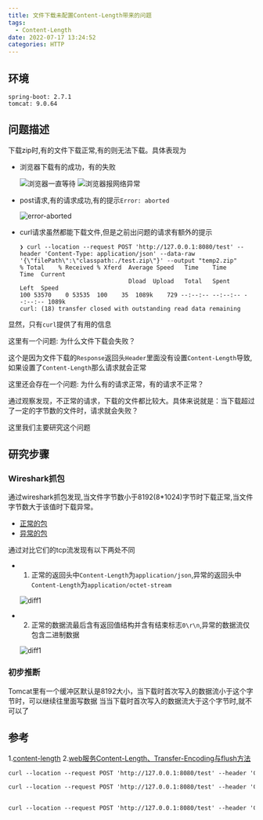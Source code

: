 ```yaml
---
title: 文件下载未配置Content-Length带来的问题
tags:
  - Content-Length
date: 2022-07-17 13:24:52
categories: HTTP
---
```


## 环境

```
spring-boot: 2.7.1
tomcat: 9.0.64
```

## 问题描述

下载zip时,有的文件下载正常,有的则无法下载。具体表现为

- 浏览器下载有的成功，有的失败

  ![浏览器一直等待](/assets/images/http/headers/content-length/download1.png)
  ![浏览器报网络异常](/assets/images/http/headers/content-length/download2.png)

- post请求,有的请求成功,有的提示`Error: aborted`
  
  ![error-aborted](/assets/images/http/headers/content-length/error-aborted.png)

- curl请求虽然都能下载文件,但是之前出问题的请求有额外的提示
  
  ```shell
  ❯ curl --location --request POST 'http://127.0.0.1:8080/test' --header 'Content-Type: application/json' --data-raw '{\"filePath\":\"classpath:./test.zip\"}' --output "temp2.zip"
  % Total    % Received % Xferd  Average Speed   Time    Time     Time  Current
                                 Dload  Upload   Total   Spent    Left  Speed
  100 53570    0 53535  100    35  1089k    729 --:--:-- --:--:-- --:--:-- 1089k
  curl: (18) transfer closed with outstanding read data remaining
  ```

显然，只有`curl`提供了有用的信息

这里有一个问题: 为什么文件下载会失败？

这个是因为文件下载的`Response`返回头`Header`里面没有设置`Content-Length`导致,如果设置了`Content-Length`那么请求就会正常

这里还会存在一个问题: 为什么有的请求正常，有的请求不正常？

通过观察发现，不正常的请求，下载的文件都比较大。具体来说就是：当下载超过了一定的字节数的文件时，请求就会失败？

这里我们主要研究这个问题

## 研究步骤

### Wireshark抓包

通过wireshark抓包发现,当文件字节数小于8192(8*1024)字节时下载正常,当文件字节数大于该值时下载异常。

- [正常的包](/assets/other/http/headers/content-length/8192.pcapng)
- [异常的包](/assets/other/http/headers/content-length/8193.pcapng)

通过对比它们的tcp流发现有以下两处不同

- 1. 正常的返回头中`Content-Length`为`application/json`,异常的返回头中`Content-Length`为`application/octet-stream`

  ![diff1](/assets/other/http/headers/content-length/wireshark-package-diff.png)

- 2. 正常的数据流最后含有返回值结构并含有结束标志`0\r\n`,异常的数据流仅包含二进制数据

  ![diff1](/assets/other/http/headers/content-length/wireshark-package-diff.png)

### 初步推断

Tomcat里有一个缓冲区默认是8192大小，当下载时首次写入的数据流小于这个字节时，可以继续往里面写数据
当当下载时首次写入的数据流大于这个字节时,就不可以了

## 参考

1.[content-length](https://www.rfc-editor.org/rfc/rfc9110.html#name-content-length)
2.[web服务Content-Length、Transfer-Encoding与flush方法](https://juejin.cn/post/6960581319944306719)

```txt
curl --location --request POST 'http://127.0.0.1:8080/test' --header 'Content-Type: application/json' --data-raw '{\"filePath\":\"classpath:./1147.zip\"}' --output "temp1.zip"

curl --location --request POST 'http://127.0.0.1:8080/test' --header 'Content-Type: application/json' --data-raw '{\"filePath\":\"classpath:./53535.zip\"}' --output "temp2.zip"


curl --location --request POST 'http://127.0.0.1:8080/test' --header 'Content-Type: application/json' --data-raw '{\"filePath\":\"classpath:./53535.zip\",\"hasLength\":true}' --output "temp2.zip"
```